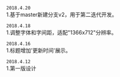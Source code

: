 `2018.4.20`  
1.基于master新建分支v2，用于第二迭代开发。

`2018.4.18`  
1.调整字体和字间距，适配"1366x712"分辨率。

`2018.4.16`  
1.标题增加'更新时间'展示。

`2018.4.12`  
1.第一版设计



